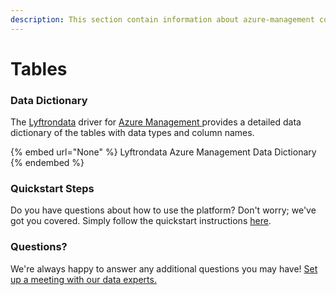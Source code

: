 ```yaml
---
description: This section contain information about azure-management connector tables information
---
```


# Tables

### Data Dictionary

The [Lyftrondata](https://www.lyftrondata.com/) driver for [Azure Management](None/)[ ](https://www.lyftrondata.com/integration/azure-management/)provides a detailed data dictionary of the tables with data types and column names.

{% embed url="None" %}
Lyftrondata Azure Management Data Dictionary
{% endembed %}

### Quickstart Steps

Do you have questions about how to use the platform? Don't worry; we've got you covered. Simply follow the quickstart instructions [here](../README.md).

### Questions? <a href="#questions" id="questions"></a>

We're always happy to answer any additional questions you may have! [Set up a meeting with our data experts.](https://www.lyftrondata.com/book-a-meeting/)


